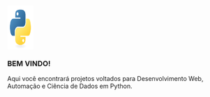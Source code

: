 <div style="display: inline_block"><br>
  <img align="center" alt="Rafa-Python" height="100" width="60" src="https://raw.githubusercontent.com/devicons/devicon/master/icons/python/python-original.svg"/>
</div>

<h3>BEM VINDO!</h3> 
Aqui você encontrará projetos voltados para Desenvolvimento Web, Automação e Ciência de Dados em Python.
